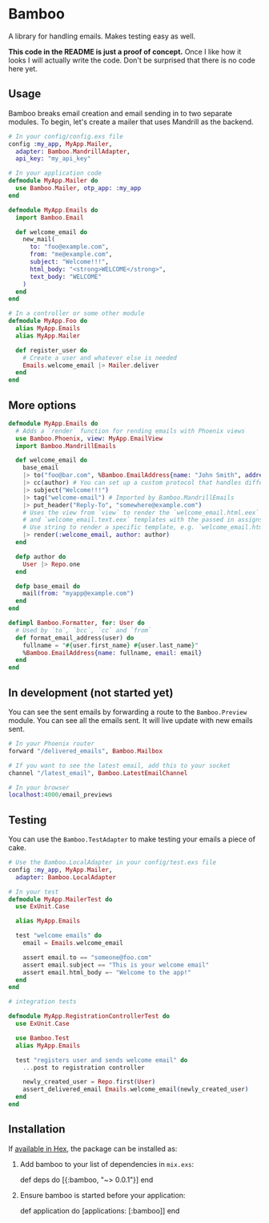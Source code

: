 # Bamboo

A library for handling emails. Makes testing easy as well.

**This code in the README is just a proof of concept.** Once I like how it looks I
will actually write the code. Don't be surprised that there is no code here yet.

## Usage

Bamboo breaks email creation and email sending in to two separate modules. To
begin, let's create a mailer that uses Mandrill as the backend.

```elixir
# In your config/config.exs file
config :my_app, MyApp.Mailer,
  adapter: Bamboo.MandrillAdapter,
  api_key: "my_api_key"

# In your application code
defmodule MyApp.Mailer do
  use Bamboo.Mailer, otp_app: :my_app
end

defmodule MyApp.Emails do
  import Bamboo.Email

  def welcome_email do
    new_mail(
      to: "foo@example.com",
      from: "me@example.com",
      subject: "Welcome!!!",
      html_body: "<strong>WELCOME</strong>",
      text_body: "WELCOME"
    )
  end
end

# In a controller or some other module
defmodule MyApp.Foo do
  alias MyApp.Emails
  alias MyApp.Mailer

  def register_user do
    # Create a user and whatever else is needed
    Emails.welcome_email |> Mailer.deliver
  end
end
```

## More options

```elixir
defmodule MyApp.Emails do
  # Adds a `render` function for rending emails with Phoenix views
  use Bamboo.Phoenix, view: MyApp.EmailView
  import Bamboo.MandrillEmails

  def welcome_email do
    base_email
    |> to("foo@bar.com", %Bamboo.EmailAddress{name: "John Smith", address:"john@foo.com"})
    |> cc(author) # You can set up a custom protocol that handles different types of structs.
    |> subject("Welcome!!!")
    |> tag("welcome-email") # Imported by Bamboo.MandrillEmails
    |> put_header("Reply-To", "somewhere@example.com")
    # Uses the view from `view` to render the `welcome_email.html.eex`
    # and `welcome_email.text.eex` templates with the passed in assigns
    # Use string to render a specific template, e.g. `welcome_email.html.eex`
    |> render(:welcome_email, author: author)
  end

  defp author do
    User |> Repo.one
  end

  defp base_email do
    mail(from: "myapp@example.com")
  end
end

defimpl Bamboo.Formatter, for: User do
  # Used by `to`, `bcc`, `cc` and `from`
  def format_email_address(user) do
    fullname = "#{user.first_name} #{user.last_name}"
    %Bamboo.EmailAddress{name: fullname, email: email}
  end
end
```

## In development (not started yet)

You can see the sent emails by forwarding a route to the `Bamboo.Preview`
module. You can see all the emails sent. It will live update with new emails
sent.

```elixir
# In your Phoenix router
forward "/delivered_emails", Bamboo.Mailbox

# If you want to see the latest email, add this to your socket
channel "/latest_email", Bamboo.LatestEmailChannel

# In your browser
localhost:4000/email_previews
```

## Testing

You can use the `Bamboo.TestAdapter` to make testing your emails a piece of cake.

```elixir
# Use the Bamboo.LocalAdapter in your config/test.exs file
config :my_app, MyApp.Mailer,
  adapter: Bamboo.LocalAdapter

# In your test
defmodule MyApp.MailerTest do
  use ExUnit.Case

  alias MyApp.Emails

  test "welcome emails" do
    email = Emails.welcome_email

    assert email.to == "someone@foo.com"
    assert email.subject == "This is your welcome email"
    assert email.html_body =~ "Welcome to the app!"
  end
end

# integration tests

defmodule MyApp.RegistrationControllerTest do
  use ExUnit.Case

  use Bamboo.Test
  alias MyApp.Emails

  test "registers user and sends welcome email" do
    ...post to registration controller

    newly_created_user = Repo.first(User)
    assert_delivered_email Emails.welcome_email(newly_created_user)
  end
end

```

## Installation

If [available in Hex](https://hex.pm/docs/publish), the package can be installed as:

  1. Add bamboo to your list of dependencies in `mix.exs`:

        def deps do
          [{:bamboo, "~> 0.0.1"}]
        end

  2. Ensure bamboo is started before your application:

        def application do
          [applications: [:bamboo]]
        end

